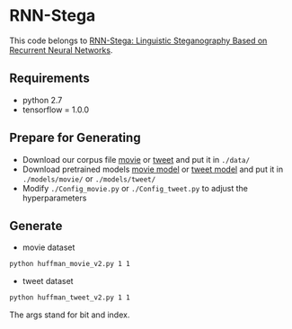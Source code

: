# RNN-Stega

This code belongs to [RNN-Stega: Linguistic Steganography Based on Recurrent Neural Networks](https://ieeexplore.ieee.org/abstract/document/8470163/).

## Requirements

- python 2.7
- tensorflow = 1.0.0

## Prepare for Generating

- Download our corpus file [movie](https://drive.google.com/file/d/1LP4ZIZsHDRf2ZgiMIu2EAIex_iC5WGFM/view?usp=sharing) 
or [tweet](https://drive.google.com/file/d/12YDuBm29TPkgB-zOpuBBRBBELdjb0uNb/view?usp=sharing) and put it in `./data/`
- Download pretrained models [movie model](https://drive.google.com/open?id=13F3Xt6zw8JYyzd-HlitXYknIPL_Hn_hA) or [tweet model](https://drive.google.com/open?id=1nDgoy6eE1aOWg9tRdn5Q4aIXhWfUfawU) and put it in `./models/movie/` or `./models/tweet/`
- Modify `./Config_movie.py` or `./Config_tweet.py` to adjust the hyperparameters

## Generate 

- movie dataset

```bash
python huffman_movie_v2.py 1 1
```

- tweet dataset

```bash
python huffman_tweet_v2.py 1 1
```

The args stand for bit and index.